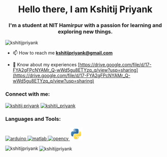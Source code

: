 <h1 align="center">Hello there, I am Kshitij Priyank</h1>
<h3 align="center">I'm a student at NIT Hamirpur with a passion for learning and exploring new things.</h3>

<p align="left"> <img src="https://komarev.com/ghpvc/?username=kshitijpriyank&label=Profile%20views&color=0e75b6&style=flat" alt="kshitijpriyank" /> </p>

- 📫 How to reach me **kshitijpriyank@gmail.com**

- 📄 Know about my experiences [https://drive.google.com/file/d/17-FYA2gFPcNYAMr_Q-wWd5gu8ETYzq_q/view?usp=sharing](https://drive.google.com/file/d/17-FYA2gFPcNYAMr_Q-wWd5gu8ETYzq_q/view?usp=sharing)

<h3 align="left">Connect with me:</h3>
<p align="left">
<a href="https://linkedin.com/in/kshitij priyank" target="blank"><img align="center" src="https://raw.githubusercontent.com/rahuldkjain/github-profile-readme-generator/master/src/images/icons/Social/linked-in-alt.svg" alt="kshitij priyank" height="30" width="40" /></a>
<a href="https://instagram.com/kshitij_priyank" target="blank"><img align="center" src="https://raw.githubusercontent.com/rahuldkjain/github-profile-readme-generator/master/src/images/icons/Social/instagram.svg" alt="kshitij_priyank" height="30" width="40" /></a>
</p>

<h3 align="left">Languages and Tools:</h3>
<p align="left"> <a href="https://www.arduino.cc/" target="_blank" rel="noreferrer"> <img src="https://cdn.worldvectorlogo.com/logos/arduino-1.svg" alt="arduino" width="40" height="40"/> </a> <a href="https://www.mathworks.com/" target="_blank" rel="noreferrer"> <img src="https://upload.wikimedia.org/wikipedia/commons/2/21/Matlab_Logo.png" alt="matlab" width="40" height="40"/> </a> <a href="https://opencv.org/" target="_blank" rel="noreferrer"> <img src="https://www.vectorlogo.zone/logos/opencv/opencv-icon.svg" alt="opencv" width="40" height="40"/> </a> <a href="https://www.python.org" target="_blank" rel="noreferrer"> <img src="https://raw.githubusercontent.com/devicons/devicon/master/icons/python/python-original.svg" alt="python" width="40" height="40"/> </a> </p>

<p><img align="left" src="https://github-readme-stats.vercel.app/api/top-langs?username=kshitijpriyank&show_icons=true&locale=en&layout=compact" alt="kshitijpriyank" /></p>

<p>&nbsp;<img align="center" src="https://github-readme-stats.vercel.app/api?username=kshitijpriyank&show_icons=true&locale=en" alt="kshitijpriyank" /></p>
